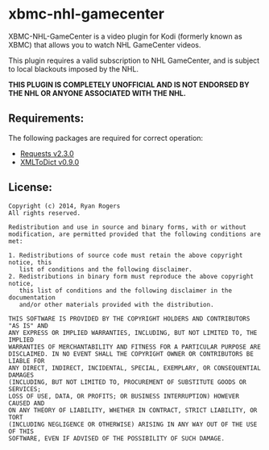 xbmc-nhl-gamecenter
===================

XBMC-NHL-GameCenter is a video plugin for Kodi (formerly known as XBMC) that allows you to watch NHL GameCenter videos.

This plugin requires a valid subscription to NHL GameCenter, and is subject to local blackouts imposed by the NHL.

**THIS PLUGIN IS COMPLETELY UNOFFICIAL AND IS NOT ENDORSED BY THE NHL OR ANYONE ASSOCIATED WITH THE NHL.**

Requirements:
-------------

The following packages are required for correct operation:

* [Requests v2.3.0](http://mirrors.xbmc.org/addons/frodo/script.module.requests/)
* [XMLToDict v0.9.0](http://mirrors.xbmc.org/addons/frodo/script.module.xmltodict/)

License:
--------
```
Copyright (c) 2014, Ryan Rogers
All rights reserved.

Redistribution and use in source and binary forms, with or without
modification, are permitted provided that the following conditions are met: 

1. Redistributions of source code must retain the above copyright notice, this
   list of conditions and the following disclaimer. 
2. Redistributions in binary form must reproduce the above copyright notice,
   this list of conditions and the following disclaimer in the documentation
   and/or other materials provided with the distribution. 

THIS SOFTWARE IS PROVIDED BY THE COPYRIGHT HOLDERS AND CONTRIBUTORS "AS IS" AND
ANY EXPRESS OR IMPLIED WARRANTIES, INCLUDING, BUT NOT LIMITED TO, THE IMPLIED
WARRANTIES OF MERCHANTABILITY AND FITNESS FOR A PARTICULAR PURPOSE ARE
DISCLAIMED. IN NO EVENT SHALL THE COPYRIGHT OWNER OR CONTRIBUTORS BE LIABLE FOR
ANY DIRECT, INDIRECT, INCIDENTAL, SPECIAL, EXEMPLARY, OR CONSEQUENTIAL DAMAGES
(INCLUDING, BUT NOT LIMITED TO, PROCUREMENT OF SUBSTITUTE GOODS OR SERVICES;
LOSS OF USE, DATA, OR PROFITS; OR BUSINESS INTERRUPTION) HOWEVER CAUSED AND
ON ANY THEORY OF LIABILITY, WHETHER IN CONTRACT, STRICT LIABILITY, OR TORT
(INCLUDING NEGLIGENCE OR OTHERWISE) ARISING IN ANY WAY OUT OF THE USE OF THIS
SOFTWARE, EVEN IF ADVISED OF THE POSSIBILITY OF SUCH DAMAGE.
```
